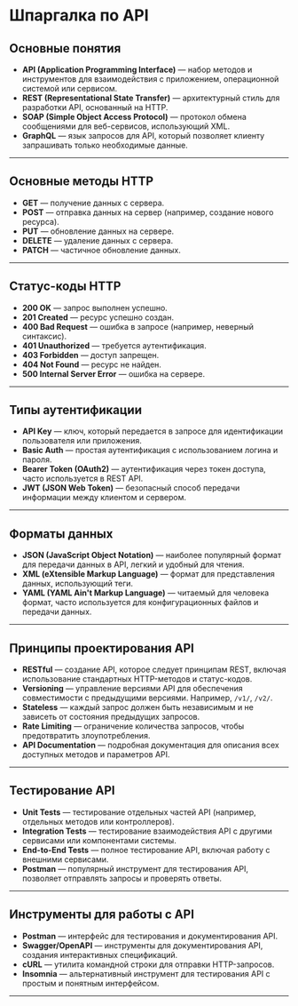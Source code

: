 # Шпаргалка по API

## Основные понятия
- **API (Application Programming Interface)** — набор методов и инструментов для взаимодействия с приложением, операционной системой или сервисом.
- **REST (Representational State Transfer)** — архитектурный стиль для разработки API, основанный на HTTP.
- **SOAP (Simple Object Access Protocol)** — протокол обмена сообщениями для веб-сервисов, использующий XML.
- **GraphQL** — язык запросов для API, который позволяет клиенту запрашивать только необходимые данные.

---

## Основные методы HTTP
- **GET** — получение данных с сервера.
- **POST** — отправка данных на сервер (например, создание нового ресурса).
- **PUT** — обновление данных на сервере.
- **DELETE** — удаление данных с сервера.
- **PATCH** — частичное обновление данных.

---

## Статус-коды HTTP
- **200 OK** — запрос выполнен успешно.
- **201 Created** — ресурс успешно создан.
- **400 Bad Request** — ошибка в запросе (например, неверный синтаксис).
- **401 Unauthorized** — требуется аутентификация.
- **403 Forbidden** — доступ запрещен.
- **404 Not Found** — ресурс не найден.
- **500 Internal Server Error** — ошибка на сервере.

---

## Типы аутентификации
- **API Key** — ключ, который передается в запросе для идентификации пользователя или приложения.
- **Basic Auth** — простая аутентификация с использованием логина и пароля.
- **Bearer Token (OAuth2)** — аутентификация через токен доступа, часто используется в REST API.
- **JWT (JSON Web Token)** — безопасный способ передачи информации между клиентом и сервером.

---

## Форматы данных
- **JSON (JavaScript Object Notation)** — наиболее популярный формат для передачи данных в API, легкий и удобный для чтения.
- **XML (eXtensible Markup Language)** — формат для представления данных, использующий теги.
- **YAML (YAML Ain't Markup Language)** — читаемый для человека формат, часто используется для конфигурационных файлов и передачи данных.

---

## Принципы проектирования API
- **RESTful** — создание API, которое следует принципам REST, включая использование стандартных HTTP-методов и статус-кодов.
- **Versioning** — управление версиями API для обеспечения совместимости с предыдущими версиями. Например, `/v1/`, `/v2/`.
- **Stateless** — каждый запрос должен быть независимым и не зависеть от состояния предыдущих запросов.
- **Rate Limiting** — ограничение количества запросов, чтобы предотвратить злоупотребления.
- **API Documentation** — подробная документация для описания всех доступных методов и параметров API.

---

## Тестирование API
- **Unit Tests** — тестирование отдельных частей API (например, отдельных методов или контроллеров).
- **Integration Tests** — тестирование взаимодействия API с другими сервисами или компонентами системы.
- **End-to-End Tests** — полное тестирование API, включая работу с внешними сервисами.
- **Postman** — популярный инструмент для тестирования API, позволяет отправлять запросы и проверять ответы.

---

## Инструменты для работы с API
- **Postman** — интерфейс для тестирования и документирования API.
- **Swagger/OpenAPI** — инструменты для документирования API, создания интерактивных спецификаций.
- **cURL** — утилита командной строки для отправки HTTP-запросов.
- **Insomnia** — альтернативный инструмент для тестирования API с простым и понятным интерфейсом.

---

